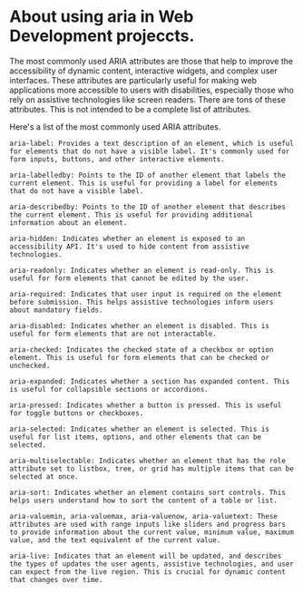 # About using aria in Web Development projeccts.

The most commonly used ARIA attributes are those that help to improve the accessibility of dynamic content, interactive widgets, and complex user interfaces. These attributes are particularly useful for making web applications more accessible to users with disabilities, especially those who rely on assistive technologies like screen readers.  There are tons of these attributes.  This is not intended to be a complete list of attributes.

Here's a list of the most commonly used ARIA attributes.

    aria-label: Provides a text description of an element, which is useful for elements that do not have a visible label. It's commonly used for form inputs, buttons, and other interactive elements.

    aria-labelledby: Points to the ID of another element that labels the current element. This is useful for providing a label for elements that do not have a visible label.

    aria-describedby: Points to the ID of another element that describes the current element. This is useful for providing additional information about an element.

    aria-hidden: Indicates whether an element is exposed to an accessibility API. It's used to hide content from assistive technologies.

    aria-readonly: Indicates whether an element is read-only. This is useful for form elements that cannot be edited by the user.

    aria-required: Indicates that user input is required on the element before submission. This helps assistive technologies inform users about mandatory fields.

    aria-disabled: Indicates whether an element is disabled. This is useful for form elements that are not interactable.

    aria-checked: Indicates the checked state of a checkbox or option element. This is useful for form elements that can be checked or unchecked.

    aria-expanded: Indicates whether a section has expanded content. This is useful for collapsible sections or accordions.

    aria-pressed: Indicates whether a button is pressed. This is useful for toggle buttons or checkboxes.

    aria-selected: Indicates whether an element is selected. This is useful for list items, options, and other elements that can be selected.

    aria-multiselectable: Indicates whether an element that has the role attribute set to listbox, tree, or grid has multiple items that can be selected at once.

    aria-sort: Indicates whether an element contains sort controls. This helps users understand how to sort the content of a table or list.

    aria-valuemin, aria-valuemax, aria-valuenow, aria-valuetext: These attributes are used with range inputs like sliders and progress bars to provide information about the current value, minimum value, maximum value, and the text equivalent of the current value.

    aria-live: Indicates that an element will be updated, and describes the types of updates the user agents, assistive technologies, and user can expect from the live region. This is crucial for dynamic content that changes over time.
